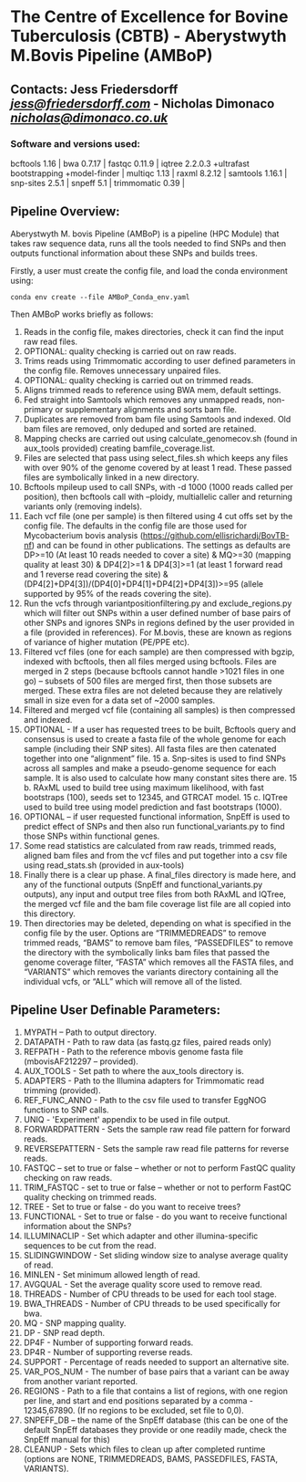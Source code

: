# The Centre of Excellence for Bovine Tuberculosis (CBTB) - Aberystwyth M.Bovis Pipeline (AMBoP)
## Contacts: Jess Friedersdorff  *jess@friedersdorff.com* - Nicholas Dimonaco *nicholas@dimonaco.co.uk*


### Software and versions used:
bcftools  1.16 | 
bwa  0.7.17 |
fastqc  0.11.9 |
iqtree  2.2.0.3 
+ultrafast bootstrapping
+model-finder |
multiqc  1.13 |
raxml  8.2.12 |
samtools  1.16.1 |
snp-sites  2.5.1 |
snpeff  5.1 |
trimmomatic  0.39 |



## Pipeline Overview: 
Aberystwyth M. bovis Pipeline (AMBoP) is a pipeline (HPC Module) that takes raw sequence data, runs all the tools needed to find SNPs and 
then outputs functional information about these SNPs and builds trees.

Firstly, a user must create the config file, and load the conda environment using:
```
conda env create --file AMBoP_Conda_env.yaml
```

Then AMBoP works briefly as follows:
1. Reads in the config file, makes directories, check it can find the input raw read files.
2. OPTIONAL: quality checking is carried out on raw reads. 
3. Trims reads using Trimmomatic according to user defined parameters in the config file. Removes unnecessary unpaired files.
4. OPTIONAL: quality checking is carried out on trimmed reads. 
5. Aligns trimmed reads to reference using BWA mem, default settings.
6. Fed straight into Samtools which removes any unmapped reads, non-primary or supplementary alignments and sorts bam file.
7. Duplicates are removed from bam file using Samtools and indexed. Old bam files are removed, only deduped and sorted are retained.
8. Mapping checks are carried out using calculate_genomecov.sh (found in aux_tools provided) creating bamfile_coverage.list.
9. Files are selected that pass using select_files.sh which keeps any files with over 90% of the genome covered by at least 1 read. These passed files are symbolically linked in a new directory.
10. Bcftools mpileup used to call SNPs, with -d 1000 (1000 reads called per position), then bcftools call with –ploidy, multiallelic caller and returning variants only (removing indels).
11. Each vcf file (one per sample) is then filtered using 4 cut offs set by the config file. The defaults in the config file are those used for Mycobacterium bovis analysis (https://github.com/ellisrichardj/BovTB-nf) and can be found in other publications. The settings as defaults are DP>=10 (At least 10 reads needed to cover a site) & MQ>=30 (mapping quality at least 30) & DP4[2]>=1 & DP4[3]>=1 (at least 1 forward read and 1 reverse read covering the site) & (DP4[2]+DP4[3])/(DP4[0]+DP4[1]+DP4[2]+DP4[3])>=95 (allele supported by 95% of the reads covering the site).  
12. Run the vcfs through variantpositionfiltering.py and exclude_regions.py which will filter out SNPs within a user defined number of base pairs of other SNPs and ignores SNPs in regions defined by the user provided in a file (provided in references). For M.bovis, these are known as regions of variance of higher mutation (PE/PPE etc). 
13. Filtered vcf files (one for each sample) are then compressed with bgzip, indexed with bcftools, then all files merged using bcftools. Files are merged in 2 steps (because bcftools cannot handle >1021 files in one go) – subsets of 500 files are merged first, then those subsets are merged. These extra files are not deleted because they are relatively small in size even for a data set of ~2000 samples.
14. Filtered and merged vcf file (containing all samples) is then compressed and indexed.
15. OPTIONAL - If a user has requested trees to be built, Bcftools query and consensus is used to create a fasta file of the whole genome for each sample (including their SNP sites). All fasta files are then catenated together into one “alignment” file. 
15 a. Snp-sites is used to find SNPs across all samples and make a pseudo-genome sequence for each sample. It is also used to calculate how many constant sites there are.
15 b. RAxML used to build tree using maximum likelihood, with fast bootstraps (100), seeds set to 12345, and GTRCAT model.
15 c. IQTree used to build tree using model prediction and fast bootstraps (1000).
16. OPTIONAL – if user requested functional information,  SnpEff is used to predict effect of SNPs and then also run functional_variants.py to find those SNPs within functional genes.
17. Some read statistics are calculated from raw reads, trimmed reads, aligned bam files and from the vcf files and put together into a csv file using read_stats.sh (provided in aux-tools)
18. Finally there is a clear up phase. A final_files directory is made here, and any of the functional outputs (SnpEff and functional_variants.py outputs), any input and output tree files from both RAxML and IQTree, the merged vcf file and the bam file coverage list file are all copied into this directory.
19. Then directories may be deleted, depending on what is specified in the config file by the user. Options are “TRIMMEDREADS” to remove trimmed reads, “BAMS” to remove bam files, “PASSEDFILES” to remove the directory with the symbolically links bam files that passed the genome coverage filter, “FASTA” which removes all the FASTA files, and “VARIANTS” which removes the variants directory containing all the individual vcfs, or “ALL” which will remove all of the listed.

## Pipeline User Definable Parameters:

1.	MYPATH – Path to output directory.
2.	DATAPATH - Path to raw data (as fastq.gz files, paired reads only)
3.	REFPATH - Path to the reference mbovis genome fasta file (mbovisAF212297 – provided).
4.	AUX_TOOLS - Set path to where the aux_tools directory is.
5.	ADAPTERS - Path to the Illumina adapters for Trimmomatic read trimming (provided).
6.	REF_FUNC_ANNO - Path to the csv file used to transfer EggNOG functions to SNP calls.
7.	UNIQ - 'Experiment' appendix to be used in file output.
8.	FORWARDPATTERN - Sets the sample raw read file pattern for forward reads.
9.	REVERSEPATTERN - Sets the sample raw read file patterns for reverse reads.
10.	FASTQC – set to true or false – whether or not to perform FastQC quality checking on raw reads.
11.	TRIM_FASTQC - set to true or false – whether or not to perform FastQC quality checking on trimmed reads.
12.	TREE - Set to true or false - do you want to receive trees?
13.	FUNCTIONAL - Set to true or false - do you want to receive functional information about the SNPs?
14.	ILLUMINACLIP - Set which adapter and other illumina-specific sequences to be cut from the read.
15.	SLIDINGWINDOW - Set sliding window size to analyse average quality of read.
16.	MINLEN - Set minimum allowed length of read.
17.	AVGQUAL - Set the average quality score used to remove read.
18.	THREADS - Number of CPU threads to be used for each tool stage.
19.	BWA_THREADS - Number of CPU threads to be used specifically for bwa.
20.	MQ - SNP mapping quality.
21.	DP - SNP read depth.
22.	DP4F - Number of supporting forward reads.
23.	DP4R - Number of supporting reverse reads.
24.	SUPPORT - Percentage of reads needed to support an alternative site.
25.	VAR_POS_NUM - The number of base pairs that a variant can be away from another variant reported.
26.	REGIONS - Path to a file that contains a list of regions, with one region per line, and start and end positions separated by a comma - 12345,67890. (If no regions to be excluded, set file to 0,0).
27.	SNPEFF_DB – the name of the SnpEff database (this can be one of the default SnpEff databases they provide or one readily made, check the SnpEff manual for this)
28.	CLEANUP - Sets which files to clean up after completed runtime (options are NONE, TRIMMEDREADS, BAMS, PASSEDFILES, FASTA, VARIANTS).


